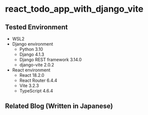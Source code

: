 # react_todo_app_with_django_vite

## Tested Environment

- WSL2
- Django environment
  - Python 3.10
  - Django 4.1.3
  - Django REST framework 3.14.0
  - django-vite 2.0.2
- React environment
  - React 18.2.0
  - React Router 6.4.4
  - Vite 3.2.3
  - TypeScript 4.6.4

## Related Blog (Written in Japanese)

